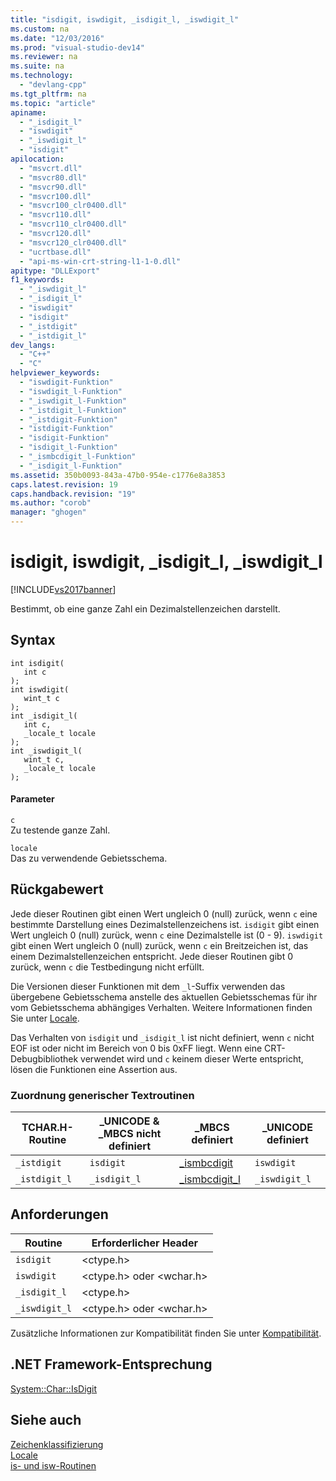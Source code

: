 ```yaml
---
title: "isdigit, iswdigit, _isdigit_l, _iswdigit_l"
ms.custom: na
ms.date: "12/03/2016"
ms.prod: "visual-studio-dev14"
ms.reviewer: na
ms.suite: na
ms.technology: 
  - "devlang-cpp"
ms.tgt_pltfrm: na
ms.topic: "article"
apiname: 
  - "_isdigit_l"
  - "iswdigit"
  - "_iswdigit_l"
  - "isdigit"
apilocation: 
  - "msvcrt.dll"
  - "msvcr80.dll"
  - "msvcr90.dll"
  - "msvcr100.dll"
  - "msvcr100_clr0400.dll"
  - "msvcr110.dll"
  - "msvcr110_clr0400.dll"
  - "msvcr120.dll"
  - "msvcr120_clr0400.dll"
  - "ucrtbase.dll"
  - "api-ms-win-crt-string-l1-1-0.dll"
apitype: "DLLExport"
f1_keywords: 
  - "_iswdigit_l"
  - "_isdigit_l"
  - "iswdigit"
  - "isdigit"
  - "_istdigit"
  - "_istdigit_l"
dev_langs: 
  - "C++"
  - "C"
helpviewer_keywords: 
  - "iswdigit-Funktion"
  - "iswdigit_l-Funktion"
  - "_iswdigit_l-Funktion"
  - "_istdigit_l-Funktion"
  - "_istdigit-Funktion"
  - "istdigit-Funktion"
  - "isdigit-Funktion"
  - "isdigit_l-Funktion"
  - "_ismbcdigit_l-Funktion"
  - "_isdigit_l-Funktion"
ms.assetid: 350b0093-843a-47b0-954e-c1776e8a3853
caps.latest.revision: 19
caps.handback.revision: "19"
ms.author: "corob"
manager: "ghogen"
---
```

# isdigit, iswdigit, _isdigit_l, _iswdigit_l
[!INCLUDE[vs2017banner](../../assembler/inline/includes/vs2017banner.md)]

Bestimmt, ob eine ganze Zahl ein Dezimalstellenzeichen darstellt.  
  
## Syntax  
  
```  
int isdigit(   
   int c   
);  
int iswdigit(   
   wint_t c   
);  
int _isdigit_l(   
   int c,  
   _locale_t locale  
);  
int _iswdigit_l(   
   wint_t c,  
   _locale_t locale  
);  
```  
  
#### Parameter  
 `c`  
 Zu testende ganze Zahl.  
  
 `locale`  
 Das zu verwendende Gebietsschema.  
  
## Rückgabewert  
 Jede dieser Routinen gibt einen Wert ungleich 0 \(null\) zurück, wenn `c` eine bestimmte Darstellung eines Dezimalstellenzeichens ist.  `isdigit` gibt einen Wert ungleich 0 \(null\) zurück, wenn `c` eine Dezimalstelle ist \(0 \- 9\).  `iswdigit` gibt einen Wert ungleich 0 \(null\) zurück, wenn `c` ein Breitzeichen ist, das einem Dezimalstellenzeichen entspricht.  Jede dieser Routinen gibt 0 zurück, wenn `c` die Testbedingung nicht erfüllt.  
  
 Die Versionen dieser Funktionen mit dem `_l`\-Suffix verwenden das übergebene Gebietsschema anstelle des aktuellen Gebietsschemas für ihr vom Gebietsschema abhängiges Verhalten.  Weitere Informationen finden Sie unter [Locale](../../c-runtime-library/locale.md).  
  
 Das Verhalten von `isdigit` und `_isdigit_l` ist nicht definiert, wenn `c` nicht EOF ist oder nicht im Bereich von 0 bis 0xFF liegt.  Wenn eine CRT\-Debugbibliothek verwendet wird und `c` keinem dieser Werte entspricht, lösen die Funktionen eine Assertion aus.  
  
### Zuordnung generischer Textroutinen  
  
|TCHAR.H\-Routine|\_UNICODE & \_MBCS nicht definiert|\_MBCS definiert|\_UNICODE definiert|  
|----------------------|----------------------------------------|----------------------|-------------------------|  
|`_istdigit`|`isdigit`|[\_ismbcdigit](../../c-runtime-library/reference/ismbcalnum-functions.md)|`iswdigit`|  
|`_istdigit_l`|`_isdigit_l`|[\_ismbcdigit\_l](../../c-runtime-library/reference/ismbcalnum-functions.md)|`_iswdigit_l`|  
  
## Anforderungen  
  
|Routine|Erforderlicher Header|  
|-------------|---------------------------|  
|`isdigit`|\<ctype.h\>|  
|`iswdigit`|\<ctype.h\> oder \<wchar.h\>|  
|`_isdigit_l`|\<ctype.h\>|  
|`_iswdigit_l`|\<ctype.h\> oder \<wchar.h\>|  
  
 Zusätzliche Informationen zur Kompatibilität finden Sie unter [Kompatibilität](../../c-runtime-library/compatibility.md).  
  
## .NET Framework-Entsprechung  
 [System::Char::IsDigit](https://msdn.microsoft.com/en-us/library/system.char.isdigit.aspx)  
  
## Siehe auch  
 [Zeichenklassifizierung](../../c-runtime-library/character-classification.md)   
 [Locale](../../c-runtime-library/locale.md)   
 [is\- und isw\-Routinen](../../c-runtime-library/is-isw-routines.md)